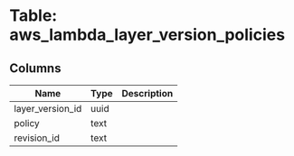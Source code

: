 
# Table: aws_lambda_layer_version_policies

## Columns
| Name        | Type           | Description  |
| ------------- | ------------- | -----  |
|layer_version_id|uuid||
|policy|text||
|revision_id|text||
